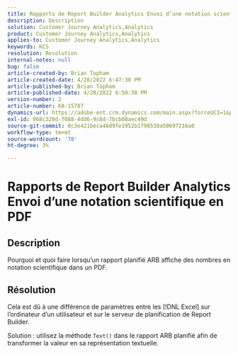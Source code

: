 ```yaml
---
title: Rapports de Report Builder Analytics Envoi d’une notation scientifique en PDF
description: Description
solution: Customer Journey Analytics,Analytics
product: Customer Journey Analytics,Analytics
applies-to: Customer Journey Analytics,Analytics
keywords: KCS
resolution: Resolution
internal-notes: null
bug: false
article-created-by: Brian Topham
article-created-date: 4/28/2022 6:47:30 PM
article-published-by: Brian Topham
article-published-date: 4/28/2022 6:50:38 PM
version-number: 2
article-number: KA-15787
dynamics-url: https://adobe-ent.crm.dynamics.com/main.aspx?forceUCI=1&pagetype=entityrecord&etn=knowledgearticle&id=e0a453a2-23c7-ec11-a7b6-0022480a1b03
exl-id: 068c320d-f088-4dd6-9c8d-7bcb08aec49d
source-git-commit: 0c3e421beca46d9fe1952b1f98538a50697216a0
workflow-type: tm+mt
source-wordcount: '78'
ht-degree: 3%

---
```


# Rapports de Report Builder Analytics Envoi d’une notation scientifique en PDF

## Description


Pourquoi et quoi faire lorsqu’un rapport planifié ARB affiche des nombres en notation scientifique dans un PDF.


## Résolution


Cela est dû à une différence de paramètres entre les [!DNL Excel] sur l’ordinateur d’un utilisateur et sur le serveur de planification de Report Builder.

Solution : utilisez la méthode `Text()` dans le rapport ARB planifié afin de transformer la valeur en sa représentation textuelle.
